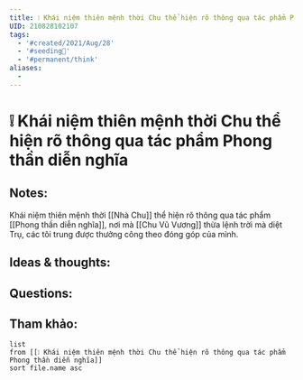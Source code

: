```yaml
---
title: ❕ Khái niệm thiên mệnh thời Chu thể hiện rõ thông qua tác phẩm Phong thần diễn nghĩa
UID: 210828102107
tags:
  - '#created/2021/Aug/28'
  - '#seeding🌱'
  - '#permanent/think'
aliases:
  - 
---
```

# ❕ Khái niệm thiên mệnh thời Chu thể hiện rõ thông qua tác phẩm Phong thần diễn nghĩa

## Notes:
Khái niệm thiên mệnh thời [[Nhà Chu]] thể hiện rõ thông qua tác phẩm [[Phong thần diễn nghĩa]], nơi mà [[Chu Vũ Vương]] thừa lệnh trời mà diệt Trụ, các tôi trung được thưởng công theo đóng góp của mình.

## Ideas & thoughts:

## Questions:


## Tham khảo:
```dataview
list
from [[❕ Khái niệm thiên mệnh thời Chu thể hiện rõ thông qua tác phẩm Phong thần diễn nghĩa]]
sort file.name asc
```